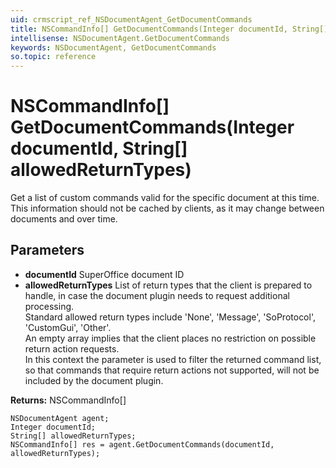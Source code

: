 ```yaml
---
uid: crmscript_ref_NSDocumentAgent_GetDocumentCommands
title: NSCommandInfo[] GetDocumentCommands(Integer documentId, String[] allowedReturnTypes)
intellisense: NSDocumentAgent.GetDocumentCommands
keywords: NSDocumentAgent, GetDocumentCommands
so.topic: reference
---
```


# NSCommandInfo[] GetDocumentCommands(Integer documentId, String[] allowedReturnTypes)

Get a list of custom commands valid for the specific document at this time. This information should not be cached by clients, as it may change between documents and over time.

## Parameters

* **documentId** SuperOffice document ID
* **allowedReturnTypes** List of return types that the client is prepared to handle, in case the document plugin needs to request additional processing.<br/>Standard allowed return types include 'None', 'Message', 'SoProtocol', 'CustomGui', 'Other'.<br/>An empty array implies that the client places no restriction on possible return action requests.<br/>In this context the parameter is used to filter the returned command list, so that commands that require return actions not supported, will not be included by the document plugin.

**Returns:** NSCommandInfo[]

```crmscript
NSDocumentAgent agent;
Integer documentId;
String[] allowedReturnTypes;
NSCommandInfo[] res = agent.GetDocumentCommands(documentId, allowedReturnTypes);
```

